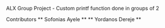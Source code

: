 ALX Group Project - Custom printf function done in groups of 2

Contributors
** Sofonias Ayele  **
** Yordanos Dereje **

